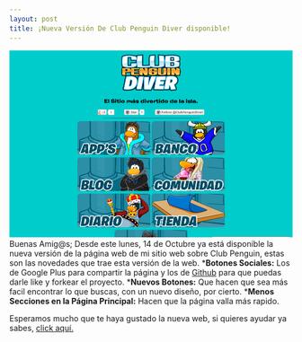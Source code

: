 ```yaml
---
layout: post
title: ¡Nueva Versión De Club Penguin Diver disponible!
---
```

[![Versión 2.0](/uploads/2013/10/ClubPenguinDiver2.0.png)](http://penguindiver.tk)
Buenas Amig@s;
Desde este lunes, 14 de Octubre ya está disponible la nueva versión de la página web de mi sitio web sobre Club Penguin, estas son las novedades que trae esta versión de la web.
*__Botones Sociales:__ Los de Google Plus para compartir la página y los de [Github](https://github.com/mdo/github-buttons/blob/master/README.md) para que puedas darle like y forkear el proyecto.
*__Nuevos Botones:__ Que hacen que sea más facil encontrar lo que buscas, con un nuevo diseño, por cierto.
*__Menos Secciones en la Página Principal:__ Hacen que la página valla más rapido.

Esperamos mucho que te haya gustado la nueva web, si quieres ayudar ya sabes, [click aquí.](https://github.com/Galaxy42/Miguh_blog/issues/new)
